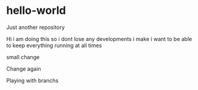 # hello-world
Just another repository 

Hi i am doing this so i dont lose any developments i make 
i want to be able to keep everything running at all times

small change

Change again

Playing with branchs 
